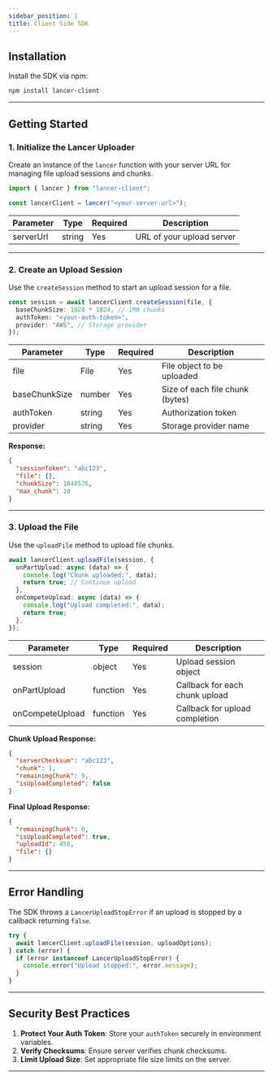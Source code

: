 ```yaml
---
sidebar_position: 1
title: Client Side SDK
---
```


## **Installation**

Install the SDK via npm:

```bash
npm install lancer-client
```

---

## **Getting Started**

### **1. Initialize the Lancer Uploader**

Create an instance of the `lancer` function with your server URL for managing file upload sessions and chunks.

```typescript
import { lancer } from "lancer-client";

const lancerClient = lancer("<your-server-url>");
```

| Parameter   | Type     | Required | Description              |
|-------------|----------|----------|--------------------------|
| serverUrl   | string   | Yes      | URL of your upload server |

---

### **2. Create an Upload Session**

Use the `createSession` method to start an upload session for a file.

```typescript
const session = await lancerClient.createSession(file, {
  baseChunkSize: 1024 * 1024, // 1MB chunks
  authToken: "<your-auth-token>",
  provider: "AWS", // Storage provider
});
```

| Parameter      | Type     | Required | Description                    |
|----------------|----------|----------|--------------------------------|
| file           | File     | Yes      | File object to be uploaded     |
| baseChunkSize  | number   | Yes      | Size of each file chunk (bytes) |
| authToken      | string   | Yes      | Authorization token            |
| provider       | string   | Yes      | Storage provider name          |

**Response:**

```json
{
  "sessionToken": "abc123",
  "file": {},
  "chunkSize": 1048576,
  "max_chunk": 10
}
```

---

### **3. Upload the File**

Use the `uploadFile` method to upload file chunks.

```typescript
await lancerClient.uploadFile(session, {
  onPartUpload: async (data) => {
    console.log("Chunk uploaded:", data);
    return true; // Continue upload
  },
  onCompeteUpload: async (data) => {
    console.log("Upload completed:", data);
    return true;
  },
});
```

| Parameter        | Type       | Required | Description                        |
|------------------|------------|----------|------------------------------------|
| session          | object     | Yes      | Upload session object              |
| onPartUpload     | function   | Yes      | Callback for each chunk upload     |
| onCompeteUpload  | function   | Yes      | Callback for upload completion     |

**Chunk Upload Response:**

```json
{
  "serverChecksum": "abc123",
  "chunk": 1,
  "remainingChunk": 9,
  "isUploadCompleted": false
}
```

**Final Upload Response:**

```json
{
  "remainingChunk": 0,
  "isUploadCompleted": true,
  "uploadId": 456,
  "file": {}
}
```

---

## **Error Handling**

The SDK throws a `LancerUploadStopError` if an upload is stopped by a callback returning `false`.

```typescript
try {
  await lancerClient.uploadFile(session, uploadOptions);
} catch (error) {
  if (error instanceof LancerUploadStopError) {
    console.error("Upload stopped:", error.message);
  }
}
```

---

## **Security Best Practices**

1. **Protect Your Auth Token**: Store your `authToken` securely in environment variables.
2. **Verify Checksums**: Ensure server verifies chunk checksums.
3. **Limit Upload Size**: Set appropriate file size limits on the server.

---
